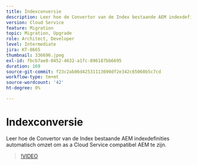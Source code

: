 ```yaml
---
title: Indexconversie
description: Leer hoe de Convertor van de Index bestaande AEM indexdefinities automatisch omzet om as a Cloud Service compatibel AEM te zijn.
version: Cloud Service
feature: Migration
topic: Migration, Upgrade
role: Architect, Developer
level: Intermediate
jira: KT-8665
thumbnail: 336696.jpeg
exl-id: fbcb7ae8-0452-4632-a1fc-896187bb6695
duration: 169
source-git-commit: f23c2ab86d42531113690df2e342c65060b5c7cd
workflow-type: tm+mt
source-wordcount: '42'
ht-degree: 0%

---
```


# Indexconversie

Leer hoe de Convertor van de Index bestaande AEM indexdefinities automatisch omzet om as a Cloud Service compatibel AEM te zijn.

>[!VIDEO](https://video.tv.adobe.com/v/336696?quality=12&learn=on)
